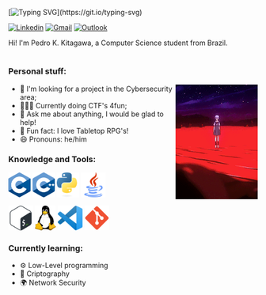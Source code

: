 [![Typing SVG](https://readme-typing-svg.demolab.com?font=Fira+Code&size=25&pause=1000&color=35F702&random=false&width=435&lines=hello%2C+fellow+human;this+is+pedro+k.+kitagawa;nice+to+meet+you!)](https://git.io/typing-svg)

[![Linkedin](https://img.shields.io/badge/-LinkedIn-blue?style=flat&logo=Linkedin&logoColor=white)](https://www.linkedin.com/in/pedro-kitagawa/)
[![Gmail](https://img.shields.io/badge/-Gmail-c14438?style=flat&logo=Gmail&logoColor=white)](mailto:pedrokurykita@gmail.com)
[![Outlook](https://img.shields.io/badge/-Outlook-0078D4?style=flat&logo=Microsoft-Outlook&logoColor=white)](mailto:pedrokitagawa@hotmail.com.br)

<p>
  Hi! I'm Pedro K. Kitagawa, a Computer Science student from Brazil.
</p>

#

### Personal stuff:

<img width="33%" align="right" alt="Github" src="images/rei-floating.gif" />

- 🔬 I'm looking for a project in the Cybersecurity area;
- 👨🏽‍💻 Currently doing CTF's 4fun;
- 💬 Ask me about anything, I would be glad to help!
- 🎲 Fun fact: I love Tabletop RPG's!
- 😄 Pronouns: he/him



### Knowledge and Tools:

  <code><img title="C" height="50" src="images/c.png"></code>
  <code><img title="C++" height="50" src="images/c++.png"></code>
  <code><img title="Python" height="50" src="images/python.svg"></code>
  <code><img title="Java" height="50" src="images/java.svg"></code>
  
  <code><img title="Bash" height="50" src="images/bash.svg"></code>
  <code><img title="Linux" height="50" src="images/Tux.svg"></code>
  <code><img title="Visual Studio Code" height="50" src="images/vscode.png"></code>
  <code><img title="GIT" height="50" src="images/git.png"></code>

### Currently learning:
- ⚙️ Low-Level programming
- 🔐 Criptography
- 🌍 Network Security




<!--
**k1sta/k1sta** is a ✨ _special_ ✨ repository because its `README.md` (this file) appears on your GitHub profile.

Here are some ideas to get you started:

- 🔭 I’m currently working on ...
- 🌱 I’m currently learning ...
- 👯 I’m looking to collaborate on ...
- 🤔 I’m looking for help with ...
- 💬 Ask me about ...
- 📫 How to reach me: ...
- 😄 Pronouns: ...
- ⚡ Fun fact: ...
-->
